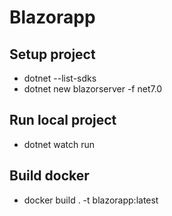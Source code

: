# Blazorapp

## Setup project
- dotnet --list-sdks
- dotnet new blazorserver -f net7.0

## Run local project
- dotnet watch run

## Build docker
- docker build . -t blazorapp:latest